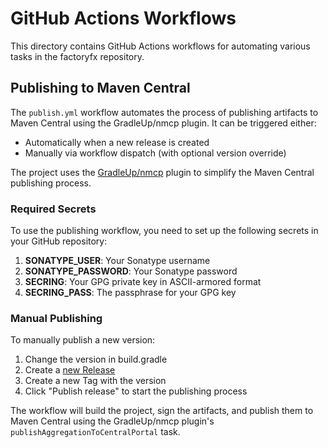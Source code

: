 # GitHub Actions Workflows

This directory contains GitHub Actions workflows for automating various tasks in the factoryfx repository.

## Publishing to Maven Central

The `publish.yml` workflow automates the process of publishing artifacts to Maven Central using the GradleUp/nmcp plugin. It can be triggered either:
- Automatically when a new release is created
- Manually via workflow dispatch (with optional version override)

The project uses the [GradleUp/nmcp](https://github.com/GradleUp/nmcp) plugin to simplify the Maven Central publishing process.

### Required Secrets

To use the publishing workflow, you need to set up the following secrets in your GitHub repository:

1. **SONATYPE_USER**: Your Sonatype username
2. **SONATYPE_PASSWORD**: Your Sonatype password
3. **SECRING**: Your GPG private key in ASCII-armored format
4. **SECRING_PASS**: The passphrase for your GPG key


### Manual Publishing

To manually publish a new version:

1. Change the version in build.gradle
2. Create a [new Release](https://github.com/factoryfx/factoryfx/releases/new)
3. Create a new Tag with the version
5. Click "Publish release" to start the publishing process

The workflow will build the project, sign the artifacts, and publish them to Maven Central using the GradleUp/nmcp plugin's `publishAggregationToCentralPortal` task.
